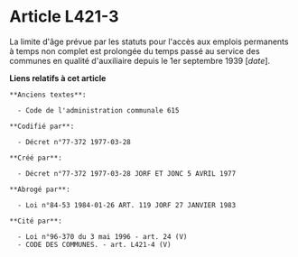 # Article L421-3

La limite d'âge prévue par les statuts pour l'accès aux emplois permanents à temps non complet est prolongée du temps passé
au service des communes en qualité d'auxiliaire depuis le 1er septembre 1939 [*date*].

**Liens relatifs à cet article**

	**Anciens textes**:

	  - Code de l'administration communale 615

	**Codifié par**:

	  - Décret n°77-372 1977-03-28

	**Créé par**:

	  - Décret n°77-372 1977-03-28 JORF ET JONC 5 AVRIL 1977

	**Abrogé par**:

	  - Loi n°84-53 1984-01-26 ART. 119 JORF 27 JANVIER 1983

	**Cité par**:

	  - Loi n°96-370 du 3 mai 1996 - art. 24 (V)
	  - CODE DES COMMUNES. - art. L421-4 (V)
